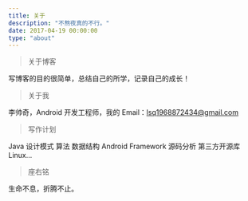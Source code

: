 ```yaml
---
title: 关于
description: "不熬夜真的不行。"
date: 2017-04-19 00:00:00
type: "about"
---
```


> 关于博客

写博客的目的很简单，总结自己的所学，记录自己的成长！

> 关于我

李帅奇，Android 开发工程师，我的 Email：lsq1968872434@gmail.com

> 写作计划

Java 设计模式 算法 数据结构
Android Framework 源码分析
第三方开源库
Linux...

> 座右铭

生命不息，折腾不止。